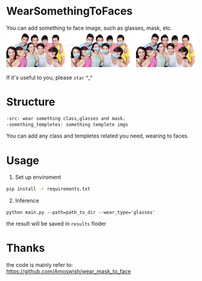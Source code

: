 # WearSomethingToFaces
You can add something to face image, such as glasses, mask, etc.  
![Alt text](assets/show_case2.png)

If it's useful to you, please `star` ^_^
# Structure
```
-src: wear something class,glasses and mask.
-something_templetes: something templete imgs
```
You can add any class and templetes related you need,
wearing to faces.
# Usage
1. Set up enviroment
```bash
pip install -r requirements.txt
```
2. Inference
```
python main.py --path=path_to_dir --wear_type='glasses'
```
the result will be saved in `results` floder
# Thanks
the code is mainly refer to:
https://github.com/Amoswish/wear_mask_to_face

